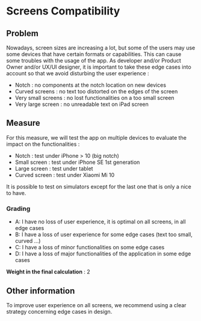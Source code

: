 # Screens Compatibility

## Problem

Nowadays, screen sizes are increasing a lot, but some of the users may use some devices that have certain formats or capabilities. This can cause some troubles with the usage of the app.
As developer and/or Product Owner and/or UX/UI designer, it is important to take these edge cases into account so that we avoid disturbing the user experience :

- Notch : no components at the notch location on new devices
- Curved screens : no text too distorted on the edges of the screen
- Very small screens : no lost functionalities on a too small screen
- Very large screen : no unreadable text on iPad screen

## Measure

For this measure, we will test the app on multiple devices to evaluate the impact on the functionalities :

- Notch : test under iPhone > 10 (big notch)
- Small screen : test under iPhone SE 1st generation
- Large screen : test under tablet
- Curved screen : test under Xiaomi Mi 10

It is possible to test on simulators except for the last one that is only a nice to have.

### Grading

- A: I have no loss of user experience, it is optimal on all screens, in all edge cases
- B: I have a loss of user experience for some edge cases (text too small, curved ...)
- C: I have a loss of minor functionalities on some edge cases
- D: I have a loss of major functionalities of the application in some edge cases

**Weight in the final calculation** : 2

## Other information

To improve user experience on all screens, we recommend using a clear strategy concerning edge cases in design.
